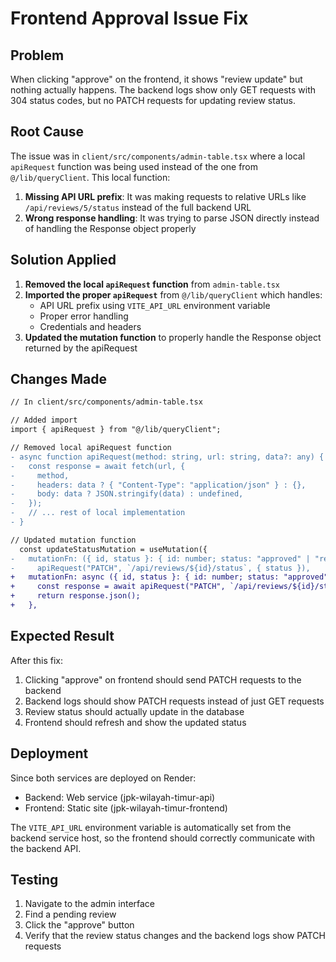 # Frontend Approval Issue Fix

## Problem
When clicking "approve" on the frontend, it shows "review update" but nothing actually happens. The backend logs show only GET requests with 304 status codes, but no PATCH requests for updating review status.

## Root Cause
The issue was in `client/src/components/admin-table.tsx` where a local `apiRequest` function was being used instead of the one from `@/lib/queryClient`. This local function:

1. **Missing API URL prefix**: It was making requests to relative URLs like `/api/reviews/5/status` instead of the full backend URL
2. **Wrong response handling**: It was trying to parse JSON directly instead of handling the Response object properly

## Solution Applied
1. **Removed the local `apiRequest` function** from `admin-table.tsx`
2. **Imported the proper `apiRequest`** from `@/lib/queryClient` which handles:
   - API URL prefix using `VITE_API_URL` environment variable
   - Proper error handling
   - Credentials and headers
3. **Updated the mutation function** to properly handle the Response object returned by the apiRequest

## Changes Made
```diff
// In client/src/components/admin-table.tsx

// Added import
import { apiRequest } from "@/lib/queryClient";

// Removed local apiRequest function
- async function apiRequest(method: string, url: string, data?: any) {
-   const response = await fetch(url, {
-     method,
-     headers: data ? { "Content-Type": "application/json" } : {},
-     body: data ? JSON.stringify(data) : undefined,
-   });
-   // ... rest of local implementation
- }

// Updated mutation function
  const updateStatusMutation = useMutation({
-   mutationFn: ({ id, status }: { id: number; status: "approved" | "rejected" }) =>
-     apiRequest("PATCH", `/api/reviews/${id}/status`, { status }),
+   mutationFn: async ({ id, status }: { id: number; status: "approved" | "rejected" }) => {
+     const response = await apiRequest("PATCH", `/api/reviews/${id}/status`, { status });
+     return response.json();
+   },
```

## Expected Result
After this fix:
1. Clicking "approve" on frontend should send PATCH requests to the backend
2. Backend logs should show PATCH requests instead of just GET requests
3. Review status should actually update in the database
4. Frontend should refresh and show the updated status

## Deployment
Since both services are deployed on Render:
- Backend: Web service (jpk-wilayah-timur-api)
- Frontend: Static site (jpk-wilayah-timur-frontend)

The `VITE_API_URL` environment variable is automatically set from the backend service host, so the frontend should correctly communicate with the backend API.

## Testing
1. Navigate to the admin interface
2. Find a pending review
3. Click the "approve" button
4. Verify that the review status changes and the backend logs show PATCH requests